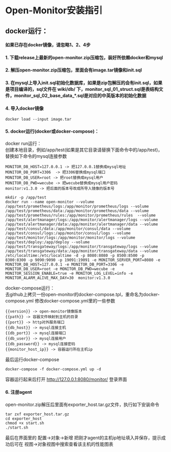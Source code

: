 # Open-Monitor安装指引

## docker运行：
  
#### 如果已存在docker镜像，请忽略1、2、4步
#### 1. 下载release上最新的open-monitor.zip压缩包，装好所依赖docker和mysql
#### 2. 解压open-monitor.zip压缩包，里面会有image.tar镜像和init.sql
#### 3. 在mysql上导入init.sql初始化数据库，如果是zip包解压的会有init.sql，如果是项目编译的，sql文件在 wiki/db/ 下，monitor_sql_01_struct.sql是表结构文件，monitor_sql_02_base_data_*.sql是对应的中英版本的初始化数据
#### 4. 导入docker镜像
```
docker load --input image.tar
```
#### 5. docker运行(docker或docker-compose)：
docker run运行：  
创建本地目录，例如/app/test(如果是其它目录请替换下面命令中的/app/test)，替换如下命令的mysql连接参数  
```
MONITOR_DB_HOST=127.0.0.1 -> 把127.0.0.1替换成mysql地址
MONITOR_DB_PORT=3306  -> 把3306替换成mysql端口
MONITOR_DB_USER=root -> 把root替换成mysql用户
MONITOR_DB_PWD=wecube -> 把wecube替换成mysql用户密码
monitor:v1.3.0 -> 把后面的版本号改成所导入镜像的版本号
```
```
mkdir -p /app/test
docker run --name open-monitor --volume /app/test/prometheus/logs:/app/monitor/prometheus/logs --volume /app/test/prometheus/data:/app/monitor/prometheus/data --volume /app/test/prometheus/rules:/app/monitor/prometheus/rules  --volume /app/test/alertmanager/logs:/app/monitor/alertmanager/logs --volume /app/test/alertmanager/data:/app/monitor/alertmanager/data --volume /app/test/consul/data:/app/monitor/consul/data --volume /app/test/consul/logs:/app/monitor/consul/logs --volume /app/test/monitor/logs:/app/monitor/monitor/logs --volume /app/test/deploy:/app/deploy --volume /app/test/transgateway/logs:/app/monitor/transgateway/logs --volume /app/test/transgateway/data:/app/monitor/transgateway/data --volume /etc/localtime:/etc/localtime -d -p 8080:8080 -p 8500:8500 -p 8300:8300 -p 9090:9090 -p 19091:19091 -e MONITOR_SERVER_PORT=8080 -e MONITOR_DB_HOST=127.0.0.1 -e MONITOR_DB_PORT=3306 -e MONITOR_DB_USER=root -e MONITOR_DB_PWD=wecube -e MONITOR_SESSION_ENABLE=true -e MONITOR_LOG_LEVEL=info -e MONITOR_ALARM_ALIVE_MAX_DAY=30  monitor:v1.3.0
```
docker-compose运行：  
去github上拷贝一份open-monitor的docker-compose.tpl，重命名为docker-compose.yml
修改docker-compose.yml里的一些参数
```
{{version}} -> open-monitor镜像版本
{{path}} -> 容器文件映射到主机的目录
{{port}} -> http对外服务端口
{{db_host}} -> mysql连接主机
{{db_port}} -> mysql连接端口
{{db_user}} -> mysql连接用户
{{db_password}} -> mysql连接密码
{{monitor_host_ip}} -> 容器运行所在主机ip
```
最后运行docker-compose
```
docker-compose -f docker-compose.yml up -d
```
容器运行起来后打开 http://127.0.0.1:8080/monitor/ 登录界面

#### 6. 注册agent
open-monitor.zip解压后里面有exporter_host.tar.gz文件，执行如下安装命令
```
tar zxf exporter_host.tar.gz
cd exporter_host
chmod +x start.sh
./start.sh
```
最后在界面里的 配置->对象->新增 把刚才agent的主机ip地址填入并保存，提示成功后可在 视图->对象视图中搜索查看该主机的性能图表
